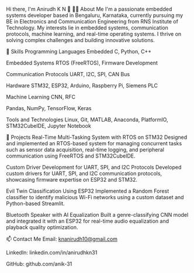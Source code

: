 Hi there, I'm Anirudh K N 👋
🧑‍💻 About Me
I'm a passionate embedded systems developer based in Bengaluru, Karnataka, currently pursuing my BE in Electronics and Communication Engineering from RNS Institute of Technology. My interests lie in embedded systems, communication protocols, machine learning, and real-time operating systems. I thrive on solving complex challenges and building innovative solutions.

🔧 Skills
Programming Languages
Embedded C, Python, C++

Embedded Systems
RTOS (FreeRTOS), Firmware Development

Communication Protocols
UART, I2C, SPI, CAN Bus

Hardware
STM32, ESP32, Arduino, Raspberry Pi, Siemens PLC

Machine Learning
CNN, RFC

Pandas, NumPy, TensorFlow, Keras

Tools and Technologies
Linux, Git, MATLAB, Anaconda, PlatformIO, STM32CubeIDE, Jupyter Notebook


📂 Projects
Real-Time Multi-Tasking System with RTOS on STM32
Designed and implemented an RTOS-based system for managing concurrent tasks such as sensor data acquisition, real-time logging, and peripheral communication using FreeRTOS and STM32CubeIDE.

Custom Driver Development for UART, SPI, and I2C Protocols
Developed custom drivers for UART, SPI, and I2C communication protocols, showcasing firmware expertise on ESP32 and STM32.

Evil Twin Classification Using ESP32
Implemented a Random Forest classifier to identify malicious Wi-Fi networks using a custom dataset and Python-based Streamlit.

Bluetooth Speaker with AI Equalization
Built a genre-classifying CNN model and integrated it with an ESP32 for real-time audio equalization and playback quality optimization.

📫 Contact Me
Email: knanirudh10@gmail.com

LinkedIn: linkedin.com/in/anirudhkn31

GitHub: github.com/anik-31
